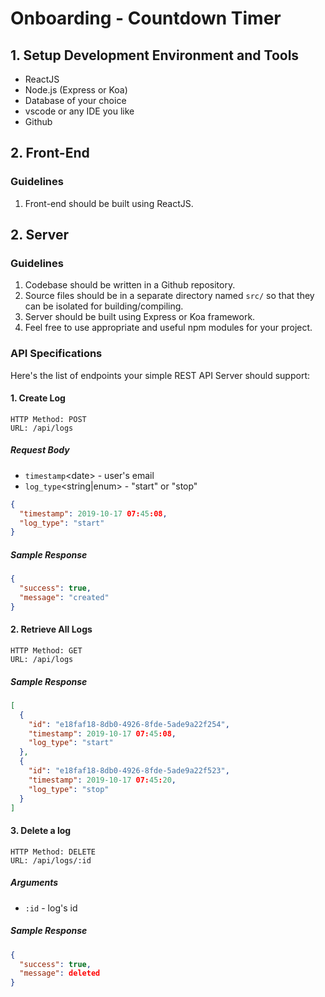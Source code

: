# Onboarding - Countdown Timer

## 1. Setup Development Environment and Tools

- ReactJS
- Node.js (Express or Koa)
- Database of your choice
- vscode or any IDE you like
- Github

## 2. Front-End

### Guidelines

1. Front-end should be built using ReactJS.

## 2. Server

### Guidelines

1. Codebase should be written in a Github repository.
2. Source files should be in a separate directory named `src/` so that they can be isolated for building/compiling.
3. Server should be built using Express or Koa framework.
4. Feel free to use appropriate and useful npm modules for your project.

### API Specifications

Here's the list of endpoints your simple REST API Server should support:

#### 1. Create Log

```
HTTP Method: POST
URL: /api/logs
```

##### Request Body

- `timestamp`\<date> - user's email
- `log_type`\<string|enum> - "start" or "stop"

```json
{
  "timestamp": 2019-10-17 07:45:08,
  "log_type": "start"
}
```

##### Sample Response

```json
{
  "success": true,
  "message": "created"
}
```

#### 2. Retrieve All Logs

```
HTTP Method: GET
URL: /api/logs
```

##### Sample Response

```json
[
  {
    "id": "e18faf18-8db0-4926-8fde-5ade9a22f254",
    "timestamp": 2019-10-17 07:45:08,
    "log_type": "start"
  },
  {
    "id": "e18faf18-8db0-4926-8fde-5ade9a22f523",
    "timestamp": 2019-10-17 07:45:20,
    "log_type": "stop"
  }
]
```

#### 3. Delete a log

```
HTTP Method: DELETE
URL: /api/logs/:id
```

##### Arguments

- `:id` - log's id

##### Sample Response

```json
{
  "success": true,
  "message": deleted
}
```
